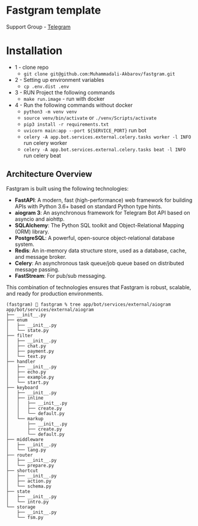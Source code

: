 # Fastgram template

Support Group - <a href="https://t.me/+bYouuOlqt1c3NmYy">Telegram</a><br>

# Installation
* 1 - clone repo 
  - ```git clone git@github.com:Muhammadali-Akbarov/fastgram.git```
* 2 - Setting up environment variables
  - ```cp .env.dist .env```
* 3 - RUN Project the following commands
  - ```make run.image``` - run with docker
* 4 - Run the following commands without docker
  - ```python3 -m venv venv```
  - ```source venv/bin/activate``` or ```./venv/Scripts/activate```
  - ```pip3 install -r requirements.txt```
  - ```uvicorn main:app --port ${SERVICE_PORT}``` run bot
  - ```celery -A app.bot.services.external.celery.tasks worker -l INFO``` run celery worker
  - ```celery -A app.bot.services.external.celery.tasks beat -l INFO``` run celery beat


## Architecture Overview
Fastgram is built using the following technologies:
- **FastAPI**: A modern, fast (high-performance) web framework for building APIs with Python 3.6+ based on standard Python type hints.
- **aiogram 3**: An asynchronous framework for Telegram Bot API based on asyncio and aiohttp.
- **SQLAlchemy**: The Python SQL toolkit and Object-Relational Mapping (ORM) library.
- **PostgreSQL**: A powerful, open-source object-relational database system.
- **Redis**: An in-memory data structure store, used as a database, cache, and message broker.
- **Celery**: An asynchronous task queue/job queue based on distributed message passing.
- **FastStream**: For pub/sub messaging.

This combination of technologies ensures that Fastgram is robust, scalable, and ready for production environments.


```
(fastgram) 🚀 fastgram % tree app/bot/services/external/aiogram
app/bot/services/external/aiogram
├── __init__.py
├── enum
│   ├── __init__.py
│   └── state.py
├── filter
│   ├── __init__.py
│   ├── chat.py
│   ├── payment.py
│   └── text.py
├── handler
│   ├── __init__.py
│   ├── echo.py
│   ├── example.py
│   └── start.py
├── keyboard
│   ├── __init__.py
│   ├── inline
│   │   ├── __init__.py
│   │   ├── create.py
│   │   └── default.py
│   └── markup
│       ├── __init__.py
│       ├── create.py
│       └── default.py
├── middleware
│   ├── __init__.py
│   └── lang.py
├── router
│   ├── __init__.py
│   └── prepare.py
├── shortcut
│   ├── __init__.py
│   ├── action.py
│   └── schema.py
├── state
│   ├── __init__.py
│   └── intro.py
└── storage
    ├── __init__.py
    └── fsm.py
```

